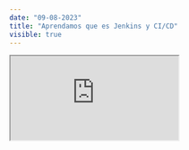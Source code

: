 ```yaml
---
date: "09-08-2023"
title: "Aprendamos que es Jenkins y CI/CD"
visible: true
---
```

<iframe src="https://www.youtube.com/embed/2-MGCu9c7vI" allowfullscreen></iframe>
